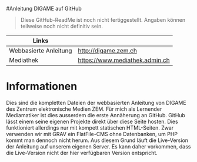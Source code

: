 #Anleitung DIGAME
auf GitHub

> Diese GitHub-ReadMe ist noch nicht fertiggestellt. Angaben können teilweise noch nicht definitiv sein. 

| Links |  |
| ------ | ----------- |
| Webbasierte Anleitung | http://digame.zem.ch |
| Mediathek | https://www.mediathek.admin.ch |

# Informationen
Dies sind die kompletten Dateien der webbasierten Anleitung von DIGAME des Zentrum elektronische Medien ZEM. Für mich als Lernender Mediamatiker ist dies ausserdem die erste Annäherung an GitHub. GitHub lässt einem seine eigenen Projekte direkt über diese Seite hosten. Dies funktioniert allerdings nur mit kompett statischen HTML-Seiten. Zwar verwenden wir mit GRAV ein FlatFile-CMS ohne Datenbanken, um PHP kommt man dennoch nicht herum. 
Aus diesem Grund läuft die Live-Version der Anleitung auf unserem eigenen Server. Es kann daher vorkommen, dass die Live-Version nicht der hier verfügbaren Version entspricht.
